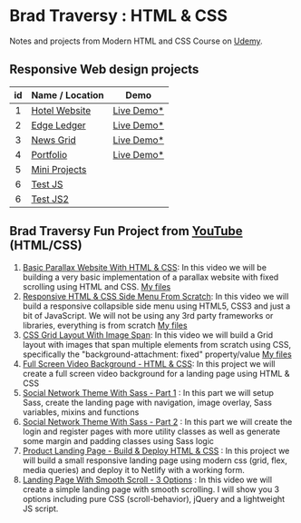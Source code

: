 # Brad Traversy : HTML & CSS

Notes and projects from Modern HTML and CSS Course on [Udemy](https://www.udemy.com/course/modern-html-css-from-the-beginning/?referralCode=EB0470C43F3C3E9AA306).

## Responsive Web design projects

| id  | Name / Location                                         |      Demo       |
| :-: | :------------------------------------------------------ | :-------------: |
|  1  | [Hotel Website](./01_Hotel)                             | [Live Demo\*]() |
|  2  | [Edge Ledger](./02_EdgeLedger)                          | [Live Demo\*]() |
|  3  | [News Grid](./03_NewsGrid)                              | [Live Demo\*]() |
|  4  | [Portfolio](./04_Portfolio)                             | [Live Demo\*]() |
|  5  | [Mini Projects](./MiniProjects)                         |                 |
|  6  | [Test JS](../vanillawebprojects)                        |                 |
|  6  | [Test JS2](https://github.com/K-wez/vanillawebprojects) |                 |

## Brad Traversy Fun Project from [YouTube](./YouTube) (HTML/CSS)

1. [Basic Parallax Website With HTML & CSS](https://www.youtube.com/watch?v=JttTcnidSdQ&t=68s): In this video we will be building a very basic implementation of a parallax website with fixed scrolling using HTML and CSS. [My files](./YouTube/parallaxwebsite)
1. [Responsive HTML & CSS Side Menu From Scratch](https://www.youtube.com/watch?v=wpGNFGqNfdU): In this video we will build a responsive collapsible side menu using HTML5, CSS3 and just a bit of JavaScript. We will not be using any 3rd party frameworks or libraries, everything is from scratch [My files](./YouTube/sidemenu)
1. [CSS Grid Layout With Image Span](https://www.youtube.com/watch?v=-qOe8lBAChE): In this video we will build a Grid layout with images that span multiple elements from scratch using CSS, specifically the "background-attachment: fixed" property/value [My files](./YouTube/CSS_ImageSpan)
1. [Full Screen Video Background - HTML & CSS](https://www.youtube.com/watch?v=Gx_7GQtSdpc&t=94s): In this project we will create a full screen video background for a landing page using HTML & CSS
1. [Social Network Theme With Sass - Part 1](https://www.youtube.com/watch?v=IFM9hbapeA0) : In this part we will setup Sass, create the landing page with navigation, image overlay, Sass variables, mixins and functions
1. [Social Network Theme With Sass - Part 2](https://www.youtube.com/watch?v=xoxJxifNWPE) : In this part we will create the login and register pages with more utility classes as well as generate some margin and padding classes using Sass logic
1. [Product Landing Page - Build & Deploy HTML & CSS](https://www.youtube.com/watch?v=61R5kn_kYwY&) : In this project we will build a small responsive landing page using modern css (grid, flex, media queries) and deploy it to Netlify with a working form.
1. [Landing Page With Smooth Scroll - 3 Options](https://www.youtube.com/watch?v=y9nlfqT4s9s) : In this video we will create a simple landing page with smooth scrolling. I will show you 3 options including pure CSS (scroll-behavior), jQuery and a lightweight JS script.
